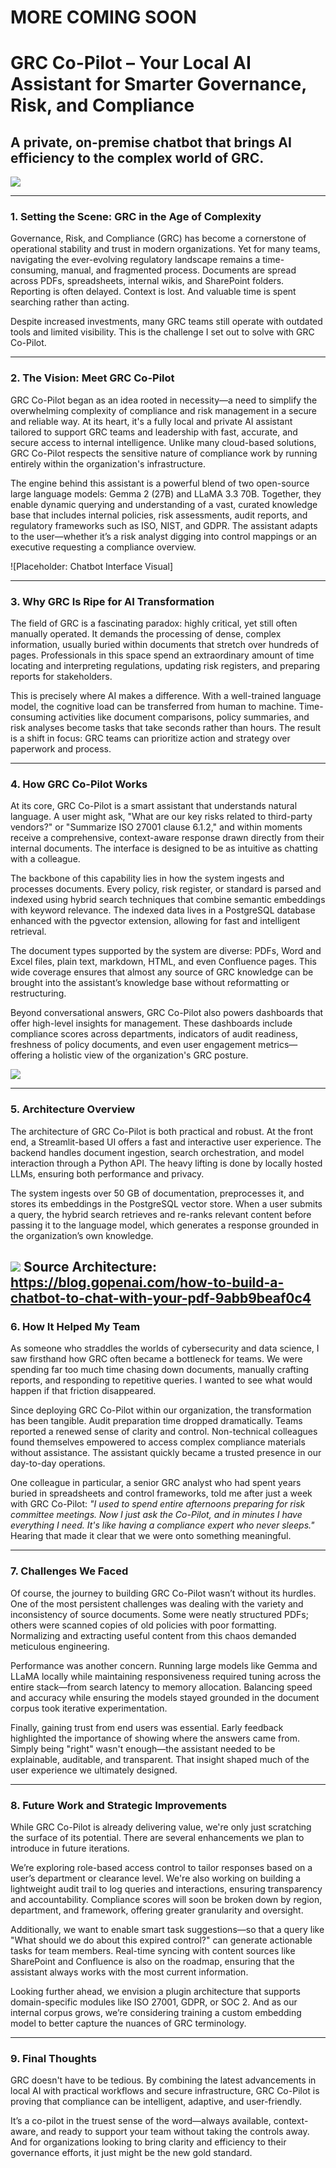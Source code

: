 # MORE COMING SOON

# **GRC Co-Pilot – Your Local AI Assistant for Smarter Governance, Risk, and Compliance** 

## **A private, on-premise chatbot that brings AI efficiency to the complex world of GRC.** 

![](<./images/gui.png>)

---

### 1. Setting the Scene: GRC in the Age of Complexity

Governance, Risk, and Compliance (GRC) has become a cornerstone of operational stability and trust in modern organizations. Yet for many teams, navigating the ever-evolving regulatory landscape remains a time-consuming, manual, and fragmented process. Documents are spread across PDFs, spreadsheets, internal wikis, and SharePoint folders. Reporting is often delayed. Context is lost. And valuable time is spent searching rather than acting.

Despite increased investments, many GRC teams still operate with outdated tools and limited visibility. This is the challenge I set out to solve with GRC Co-Pilot.

---

### 2. The Vision: Meet GRC Co-Pilot

GRC Co-Pilot began as an idea rooted in necessity—a need to simplify the overwhelming complexity of compliance and risk management in a secure and reliable way. At its heart, it's a fully local and private AI assistant tailored to support GRC teams and leadership with fast, accurate, and secure access to internal intelligence. Unlike many cloud-based solutions, GRC Co-Pilot respects the sensitive nature of compliance work by running entirely within the organization's infrastructure.

The engine behind this assistant is a powerful blend of two open-source large language models: Gemma 2 (27B) and LLaMA 3.3 70B. Together, they enable dynamic querying and understanding of a vast, curated knowledge base that includes internal policies, risk assessments, audit reports, and regulatory frameworks such as ISO, NIST, and GDPR. The assistant adapts to the user—whether it’s a risk analyst digging into control mappings or an executive requesting a compliance overview.

!\[Placeholder: Chatbot Interface Visual]

---

### 3. Why GRC Is Ripe for AI Transformation

The field of GRC is a fascinating paradox: highly critical, yet still often manually operated. It demands the processing of dense, complex information, usually buried within documents that stretch over hundreds of pages. Professionals in this space spend an extraordinary amount of time locating and interpreting regulations, updating risk registers, and preparing reports for stakeholders.

This is precisely where AI makes a difference. With a well-trained language model, the cognitive load can be transferred from human to machine. Time-consuming activities like document comparisons, policy summaries, and risk analyses become tasks that take seconds rather than hours. The result is a shift in focus: GRC teams can prioritize action and strategy over paperwork and process.

---

### 4. How GRC Co-Pilot Works

At its core, GRC Co-Pilot is a smart assistant that understands natural language. A user might ask, "What are our key risks related to third-party vendors?" or "Summarize ISO 27001 clause 6.1.2," and within moments receive a comprehensive, context-aware response drawn directly from their internal documents. The interface is designed to be as intuitive as chatting with a colleague.

The backbone of this capability lies in how the system ingests and processes documents. Every policy, risk register, or standard is parsed and indexed using hybrid search techniques that combine semantic embeddings with keyword relevance. The indexed data lives in a PostgreSQL database enhanced with the pgvector extension, allowing for fast and intelligent retrieval.

The document types supported by the system are diverse: PDFs, Word and Excel files, plain text, markdown, HTML, and even Confluence pages. This wide coverage ensures that almost any source of GRC knowledge can be brought into the assistant’s knowledge base without reformatting or restructuring.

Beyond conversational answers, GRC Co-Pilot also powers dashboards that offer high-level insights for management. These dashboards include compliance scores across departments, indicators of audit readiness, freshness of policy documents, and even user engagement metrics—offering a holistic view of the organization's GRC posture.

![](<./images/showcase_high.gif>)

---

### 5. Architecture Overview

The architecture of GRC Co-Pilot is both practical and robust. At the front end, a Streamlit-based UI offers a fast and interactive user experience. The backend handles document ingestion, search orchestration, and model interaction through a Python API. The heavy lifting is done by locally hosted LLMs, ensuring both performance and privacy.

The system ingests over 50 GB of documentation, preprocesses it, and stores its embeddings in the PostgreSQL vector store. When a user submits a query, the hybrid search retrieves and re-ranks relevant content before passing it to the language model, which generates a response grounded in the organization’s own knowledge.

![](<./images/rag-architecture.png>)
Source Architecture: https://blog.gopenai.com/how-to-build-a-chatbot-to-chat-with-your-pdf-9abb9beaf0c4
---

### 6. How It Helped My Team

As someone who straddles the worlds of cybersecurity and data science, I saw firsthand how GRC often became a bottleneck for teams. We were spending far too much time chasing down documents, manually crafting reports, and responding to repetitive queries. I wanted to see what would happen if that friction disappeared.

Since deploying GRC Co-Pilot within our organization, the transformation has been tangible. Audit preparation time dropped dramatically. Teams reported a renewed sense of clarity and control. Non-technical colleagues found themselves empowered to access complex compliance materials without assistance. The assistant quickly became a trusted presence in our day-to-day operations.

One colleague in particular, a senior GRC analyst who had spent years buried in spreadsheets and control frameworks, told me after just a week with GRC Co-Pilot: *"I used to spend entire afternoons preparing for risk committee meetings. Now I just ask the Co-Pilot, and in minutes I have everything I need. It's like having a compliance expert who never sleeps."* Hearing that made it clear that we were onto something meaningful.

---

### 7. Challenges We Faced

Of course, the journey to building GRC Co-Pilot wasn’t without its hurdles. One of the most persistent challenges was dealing with the variety and inconsistency of source documents. Some were neatly structured PDFs; others were scanned copies of old policies with poor formatting. Normalizing and extracting useful content from this chaos demanded meticulous engineering.

Performance was another concern. Running large models like Gemma and LLaMA locally while maintaining responsiveness required tuning across the entire stack—from search latency to memory allocation. Balancing speed and accuracy while ensuring the models stayed grounded in the document corpus took iterative experimentation.

Finally, gaining trust from end users was essential. Early feedback highlighted the importance of showing where the answers came from. Simply being "right" wasn't enough—the assistant needed to be explainable, auditable, and transparent. That insight shaped much of the user experience we ultimately designed.

---

### 8. Future Work and Strategic Improvements

While GRC Co-Pilot is already delivering value, we're only just scratching the surface of its potential. There are several enhancements we plan to introduce in future iterations.

We’re exploring role-based access control to tailor responses based on a user’s department or clearance level. We're also working on building a lightweight audit trail to log queries and interactions, ensuring transparency and accountability. Compliance scores will soon be broken down by region, department, and framework, offering greater granularity and oversight.

Additionally, we want to enable smart task suggestions—so that a query like "What should we do about this expired control?" can generate actionable tasks for team members. Real-time syncing with content sources like SharePoint and Confluence is also on the roadmap, ensuring that the assistant always works with the most current information.

Looking further ahead, we envision a plugin architecture that supports domain-specific modules like ISO 27001, GDPR, or SOC 2. And as our internal corpus grows, we’re considering training a custom embedding model to better capture the nuances of GRC terminology.

---

### 9. Final Thoughts

GRC doesn't have to be tedious. By combining the latest advancements in local AI with practical workflows and secure infrastructure, GRC Co-Pilot is proving that compliance can be intelligent, adaptive, and user-friendly.

It’s a co-pilot in the truest sense of the word—always available, context-aware, and ready to support your team without taking the controls away. And for organizations looking to bring clarity and efficiency to their governance efforts, it just might be the new gold standard.
